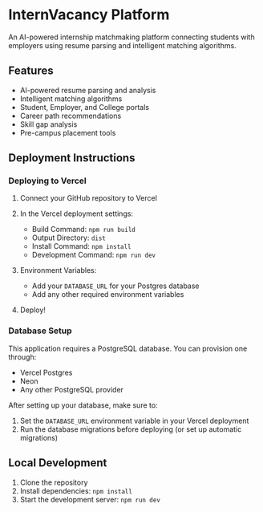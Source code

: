 # InternVacancy Platform

An AI-powered internship matchmaking platform connecting students with employers using resume parsing and intelligent matching algorithms.

## Features

- AI-powered resume parsing and analysis
- Intelligent matching algorithms
- Student, Employer, and College portals
- Career path recommendations
- Skill gap analysis
- Pre-campus placement tools

## Deployment Instructions

### Deploying to Vercel

1. Connect your GitHub repository to Vercel
2. In the Vercel deployment settings:
   - Build Command: `npm run build`
   - Output Directory: `dist`
   - Install Command: `npm install`
   - Development Command: `npm run dev`

3. Environment Variables:
   - Add your `DATABASE_URL` for your Postgres database
   - Add any other required environment variables

4. Deploy!

### Database Setup

This application requires a PostgreSQL database. You can provision one through:
- Vercel Postgres
- Neon
- Any other PostgreSQL provider

After setting up your database, make sure to:
1. Set the `DATABASE_URL` environment variable in your Vercel deployment
2. Run the database migrations before deploying (or set up automatic migrations)

## Local Development

1. Clone the repository
2. Install dependencies: `npm install`
3. Start the development server: `npm run dev`